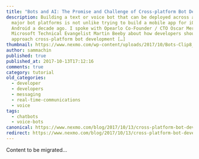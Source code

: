 ```yaml
---
title: "Bots and AI: The Promise and Challenge of Cross-platform Bot Development"
description: Building a text or voice bot that can be deployed across all the
  major bot platforms is not unlike trying to build a mobile app for iOS and
  Android a decade ago. I spoke with Opearlo Co-Founder / CTO Oscar Merry and
  Microsoft Technical Evangelist Martin Beeby about how developers should
  approach cross-platform bot development […]
thumbnail: https://www.nexmo.com/wp-content/uploads/2017/10/Bots-Clip8_800x300.jpg
author: sammachin
published: true
published_at: 2017-10-13T17:12:16
comments: true
category: tutorial
old_categories:
  - developer
  - developers
  - messaging
  - real-time-communications
  - voice
tags:
  - chatbots
  - voice-bots
canonical: https://www.nexmo.com/blog/2017/10/13/cross-platform-bot-development
redirect: https://www.nexmo.com/blog/2017/10/13/cross-platform-bot-development
---
```

Content to be migrated...